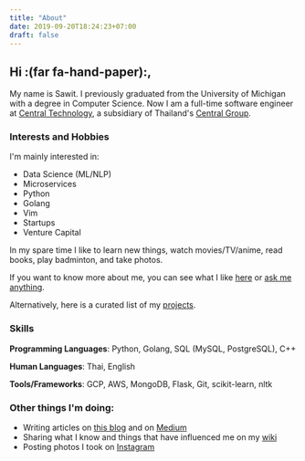 ```yaml
---
title: "About"
date: 2019-09-20T18:24:23+07:00
draft: false
---
```


## Hi :(far fa-hand-paper):,

My name is Sawit. I previously graduated from the University of Michigan with a degree in Computer Science. Now I am a full-time software engineer at [Central Technology](htttps://centr.tech), a subsidiary of Thailand's [Central Group](centralgroup.com).

### Interests and Hobbies

I'm mainly interested in:

- Data Science (ML/NLP)
- Microservices
- Python
- Golang
- Vim
- Startups
- Venture Capital

In my spare time I like to learn new things, watch movies/TV/anime, read books, play badminton, and take photos.

If you want to know more about me, you can see what I like [here](/likes) or [ask me anything](https://github.com/tansawit/ama). 

Alternatively, here is a curated list of my [projects](/projects).

### Skills

**Programming Languages**: Python, Golang, SQL (MySQL, PostgreSQL), C++ 

**Human Languages**: Thai, English

**Tools/Frameworks**: GCP, AWS, MongoDB, Flask, Git, scikit-learn, nltk

### Other things I'm doing:

- Writing articles on [this blog](/posts) and on [Medium](https://medium.com/@tansawit)
- Sharing what I know and things that have influenced me on my [wiki](https://notes.tansawit.me)
- Posting photos I took on [Instagram](https://instagram.com/tansawit)
